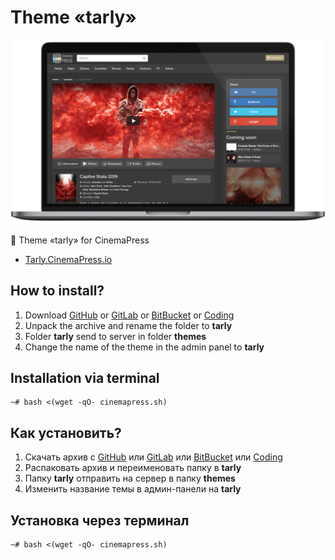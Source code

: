 # Theme «tarly»

![Theme «tarly» for CinemaPress](https://raw.githubusercontent.com/CinemaPress/Theme-Tarly/master/screenshot.png "Theme «tarly» for CinemaPress")

:art: Theme «tarly» for CinemaPress

- [Tarly.CinemaPress.io](http://Tarly.CinemaPress.io/)

## How to install?
1. Download [GitHub](https://github.com/CinemaPress/Theme-Tarly/archive/master.zip) or [GitLab](https://gitlab.com/CinemaPress/Theme-Tarly/repository/archive.zip) or [BitBucket](https://bitbucket.org/cinemapress/theme-tarly/get/master.zip) or [Coding](https://coding.net/u/CinemaPress/p/Theme-Tarly/git/archive/master.zip)
2. Unpack the archive and rename the folder to **tarly**
3. Folder **tarly** send to server in folder **themes**
4. Change the name of the theme in the admin panel to **tarly**

## Installation via terminal
```
~# bash <(wget -qO- cinemapress.sh)
```

## Как установить?
1. Скачать архив с [GitHub](https://github.com/CinemaPress/Theme-Tarly/archive/master.zip) или [GitLab](https://gitlab.com/CinemaPress/Theme-Tarly/repository/archive.zip) или [BitBucket](https://bitbucket.org/cinemapress/theme-tarly/get/master.zip) или [Coding](https://coding.net/u/CinemaPress/p/Theme-Tarly/git/archive/master.zip)
2. Распаковать архив и переименовать папку в **tarly**
3. Папку **tarly** отправить на сервер в папку **themes**
4. Изменить название темы в админ-панели на **tarly**

## Установка через терминал
```
~# bash <(wget -qO- cinemapress.sh)
```
